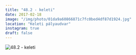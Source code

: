 ```yaml
---
title: "48.2 - keleti"
date: 2017-02-18
image: "/img/photo/01da9a60866871c7fc0bed4df87d1924.jpg"
location: "Keleti pályaudvar"
instagram: true
draft: false
---
```


![48.2 - keleti](/img/photo/01da9a60866871c7fc0bed4df87d1924.jpg)
